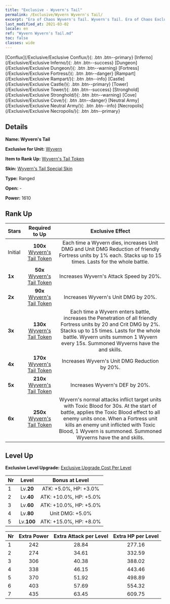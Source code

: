 ```yaml
---
title: "Exclusive - Wyvern's Tail"
permalink: /Exclusive/Wyvern Wyvern's Tail/
excerpt: "Era of Chaos Wyvern's Tail. Wyvern's Tail. Era of Chaos Exclusive Wyvern's Tail. Wyvern Exclusive."
last_modified_at: 2021-03-02
locale: en
ref: "Wyvern Wyvern's Tail.md"
toc: false
classes: wide
---
```

 [Conflux](/Exclusive/Exclusive Conflux/){: .btn .btn--primary} [Inferno](/Exclusive/Exclusive Inferno/){: .btn .btn--success} [Dungeon](/Exclusive/Exclusive Dungeon/){: .btn .btn--warning} [Fortress](/Exclusive/Exclusive Fortress/){: .btn .btn--danger} [Rampart](/Exclusive/Exclusive Rampart/){: .btn .btn--info} [Castle](/Exclusive/Exclusive Castle/){: .btn .btn--primary} [Tower](/Exclusive/Exclusive Tower/){: .btn .btn--success} [Stronghold](/Exclusive/Exclusive Stronghold/){: .btn .btn--warning} [Cove](/Exclusive/Exclusive Cove/){: .btn .btn--danger} [Neutral Army](/Exclusive/Exclusive Neutral Army/){: .btn .btn--info} [Necropolis](/Exclusive/Exclusive Necropolis/){: .btn .btn--primary} 

## Details
 **Name: Wyvern's Tail** 

 **Exclusive for Unit:** [Wyvern](/units/Wyvern/) 

 **Item to Rank Up:** [Wyvern's Tail Token](/Items/con_1315/)

 **Skin:** [Wyvern's Tail Special Skin](/Items/con_1085/)

 **Type:** Ranged

 **Open:** -

 **Power:** 1610

## Rank Up

  |     Stars    |  Required to Up | Exclusive Effect |
  |:-------------|:---------------:|:---------------:|
  |  Initial  | **100x** [Wyvern's Tail Token](/Items/con_1315/) | <Plagued Soul> Each time a Wyvern dies, increases Unit DMG and Unit DMG Reduction of friendly Fortress units by 1% each. Stacks up to 15 times. Lasts for the whole battle. |
  | **1x** <i class="fas fa-star"/> | **50x** [Wyvern's Tail Token](/Items/con_1315/) | Increases Wyvern's Attack Speed by 20%. |
  | **2x** <i class="fas fa-star"/> | **90x** [Wyvern's Tail Token](/Items/con_1315/) | Increases Wyvern's Unit DMG by 20%. |
  | **3x** <i class="fas fa-star"/> | **130x** [Wyvern's Tail Token](/Items/con_1315/) | <Plagued Heart> Each time a Wyvern enters battle, increases the Penetration of all friendly Fortress units by 20 and Crit DMG by 2%. Stacks up to 15 times. Lasts for the whole battle. Wyvern units summon 1 Wyvern every 15s. Summoned Wyverns have the <Plagued Soul> and <Plagued Heart> skills. |
  | **4x** <i class="fas fa-star"/> | **170x** [Wyvern's Tail Token](/Items/con_1315/) | Increases Wyvern's Unit DMG Reduction by 20%. |
  | **5x** <i class="fas fa-star"/> | **210x** [Wyvern's Tail Token](/Items/con_1315/) | Increases Wyvern's DEF by 20%. |
  | **6x** <i class="fas fa-star"/> | **250x** [Wyvern's Tail Token](/Items/con_1315/) | <Plagued Blood> Wyvern's normal attacks inflict target units with Toxic Blood for 30s. At the start of battle, applies the Toxic Blood effect to all enemy units once. When a Fortress unit kills an enemy unit inflicted with Toxic Blood, 1 Wyvern is summoned. Summoned Wyverns have the <Plagued Soul> and <Plagued Heart> skills. |


## Level Up
 **Exclusive Level Upgrade:** [Exclusive Upgrade Cost Per Level](/Exclusive/ExclusiveUpgradeCostPerLevel/)

  |  Nr  |   Level  | Bonus at Level |
  |:-----|:--------:|:--------------:|
  | 1 | Lv.**20** | ATK: +5.0%, HP: +3.0% |
  | 2 | Lv.**40** | ATK: +10.0%, HP: +5.0% |
  | 3 | Lv.**60** | ATK: +10.0%, HP: +5.0% |
  | 4 | Lv.**80** | Unit DMG: +5.0% |
  | 5 | Lv.**100** | ATK: +15.0%, HP: +8.0% |


  |  Nr  |  Extra Power | Extra Attack per Level | Extra HP per Level |
  |:-----|:--------:|:--------:|:--------:|
  | 1 | 242 | 28.84 | 277.16 |
  | 2 | 274 | 34.61 | 332.59 |
  | 3 | 306 | 40.38 | 388.02 |
  | 4 | 338 | 46.15 | 443.46 |
  | 5 | 370 | 51.92 | 498.89 |
  | 6 | 403 | 57.69 | 554.32 |
  | 7 | 435 | 63.45 | 609.75 |


